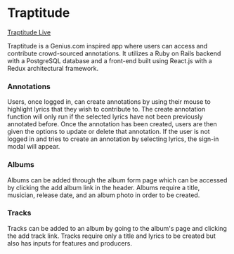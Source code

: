 # Traptitude

[Traptitude Live][live]

[Live]: http://traptitude.com

Traptitude is a Genius.com inspired app where users can access and contribute crowd-sourced annotations.
It utilizes a Ruby on Rails backend with a PostgreSQL database and a front-end built using React.js with a Redux architectural framework.

### Annotations

Users, once logged in, can create annotations by using their mouse to highlight lyrics that they wish to contribute to. The create annotation function will only run if the selected lyrics have not been previously annotated before. Once the annotation has been created, users are then given the options to update or delete that annotation. If the user is not logged in and tries to create an annotation by selecting lyrics, the sign-in modal will appear.

### Albums

Albums can be added through the album form page which can be accessed by clicking the add album link in the header. Albums require a title, musician, release date, and an album photo in order to be created.

### Tracks

Tracks can be added to an album by going to the album's page and clicking the add track link. Tracks require only a title and lyrics to be created but also has inputs for features and producers.
